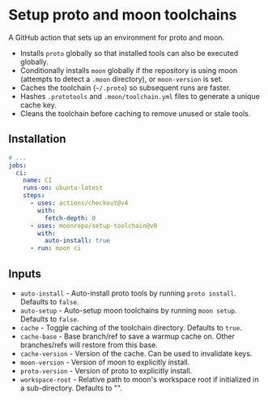 # Setup proto and moon toolchains

A GitHub action that sets up an environment for proto and moon.

- Installs `proto` globally so that installed tools can also be executed globally.
- Conditionally installs `moon` globally if the repository is using moon (attempts to detect a
  `.moon` directory), or `moon-version` is set.
- Caches the toolchain (`~/.proto`) so subsequent runs are faster.
- Hashes `.prototools` and `.moon/toolchain.yml` files to generate a unique cache key.
- Cleans the toolchain before caching to remove unused or stale tools.

## Installation

```yaml
# ...
jobs:
  ci:
    name: CI
    runs-on: ubuntu-latest
    steps:
      - uses: actions/checkout@v4
        with:
          fetch-depth: 0
      - uses: moonrepo/setup-toolchain@v0
        with:
          auto-install: true
      - run: moon ci
```

## Inputs

- `auto-install` - Auto-install proto tools by running `proto install`. Defaults to `false`.
- `auto-setup` - Auto-setup moon toolchains by running `moon setup`. Defaults to `false`.
- `cache` - Toggle caching of the toolchain directory. Defaults to `true`.
- `cache-base` - Base branch/ref to save a warmup cache on. Other branches/refs will restore from
  this base.
- `cache-version` - Version of the cache. Can be used to invalidate keys.
- `moon-version` - Version of moon to explicitly install.
- `proto-version` - Version of proto to explicitly install.
- `workspace-root` - Relative path to moon's workspace root if initialized in a sub-directory.
  Defaults to "".
